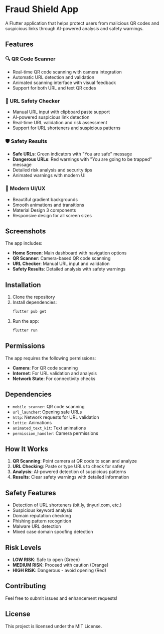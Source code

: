 # Fraud Shield App

A Flutter application that helps protect users from malicious QR codes and suspicious links through AI-powered analysis and safety warnings.

## Features

### 🔍 QR Code Scanner
- Real-time QR code scanning with camera integration
- Automatic URL detection and validation
- Animated scanning interface with visual feedback
- Support for both URL and text QR codes

### 🔗 URL Safety Checker
- Manual URL input with clipboard paste support
- AI-powered suspicious link detection
- Real-time URL validation and risk assessment
- Support for URL shorteners and suspicious patterns

### 🛡️ Safety Results
- **Safe URLs**: Green indicators with "You are safe" message
- **Dangerous URLs**: Red warnings with "You are going to be trapped" message
- Detailed risk analysis and security tips
- Animated warnings with modern UI

### 🎨 Modern UI/UX
- Beautiful gradient backgrounds
- Smooth animations and transitions
- Material Design 3 components
- Responsive design for all screen sizes

## Screenshots

The app includes:
- **Home Screen**: Main dashboard with navigation options
- **QR Scanner**: Camera-based QR code scanning
- **URL Checker**: Manual URL input and validation
- **Safety Results**: Detailed analysis with safety warnings

## Installation

1. Clone the repository
2. Install dependencies:
   ```bash
   flutter pub get
   ```
3. Run the app:
   ```bash
   flutter run
   ```

## Permissions

The app requires the following permissions:
- **Camera**: For QR code scanning
- **Internet**: For URL validation and analysis
- **Network State**: For connectivity checks

## Dependencies

- `mobile_scanner`: QR code scanning
- `url_launcher`: Opening safe URLs
- `http`: Network requests for URL validation
- `lottie`: Animations
- `animated_text_kit`: Text animations
- `permission_handler`: Camera permissions

## How It Works

1. **QR Scanning**: Point camera at QR code to scan and analyze
2. **URL Checking**: Paste or type URLs to check for safety
3. **Analysis**: AI-powered detection of suspicious patterns
4. **Results**: Clear safety warnings with detailed information

## Safety Features

- Detection of URL shorteners (bit.ly, tinyurl.com, etc.)
- Suspicious keyword analysis
- Domain reputation checking
- Phishing pattern recognition
- Malware URL detection
- Mixed case domain spoofing detection

## Risk Levels

- **LOW RISK**: Safe to open (Green)
- **MEDIUM RISK**: Proceed with caution (Orange)
- **HIGH RISK**: Dangerous - avoid opening (Red)

## Contributing

Feel free to submit issues and enhancement requests!

## License

This project is licensed under the MIT License.